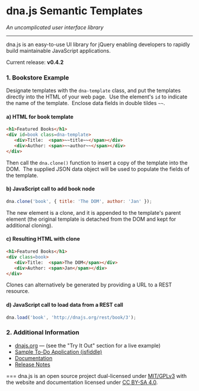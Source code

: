 dna.js Semantic Templates
=========================
*An uncomplicated user interface library*

---

dna.js is an easy-to-use UI library for jQuery enabling developers to rapidly build maintainable JavaScript applications.

Current release: **v0.4.2**

### 1. Bookstore Example
Designate templates with the `dna-template` class, and put the templates directly into the HTML
of your web page.&nbsp;  Use the element's `id` to indicate the name of the template.&nbsp;
Enclose data fields in double tildes `~~`.

#### a) HTML for book template
```html
<h1>Featured Books</h1>
<div id=book class=dna-template>
   <div>Title:  <span>~~title~~</span></div>
   <div>Author: <span>~~author~~</span></div>
</div>
```

Then call the `dna.clone()` function to insert a copy of the template into the DOM.&nbsp;  The
supplied JSON data object will be used to populate the fields of the template.

#### b) JavaScript call to add book node
```js
dna.clone('book', { title: 'The DOM', author: 'Jan' });
```

The new element is a clone, and it is appended to the template's parent element (the original
template is detached from the DOM and kept for additional cloning).

#### c) Resulting HTML with clone
```html
<h1>Featured Books</h1>
<div class=book>
   <div>Title:  <span>The DOM</span></div>
   <div>Author: <span>Jan</span></div>
</div>
```

Clones can alternatively be generated by providing a URL to a REST resource.

#### d) JavaScript call to load data from a REST call
```js
dna.load('book', 'http://dnajs.org/rest/book/3');
```

### 2. Additional Information
* [dnajs.org](http://dnajs.org) &mdash; (see the "Try It Out" section for a live example)
* [Sample To-Do Application (jsfiddle)](http://jsfiddle.net/5z6bn76w/)
* [Documentation](http://dnajs.org/manual.html)
* [Release Notes](https://github.com/dnajs/dna.js/wiki/Release-Notes)

===
dna.js is an open source project dual-licensed under
[MIT/GPLv3](http://dnajs.org/license.html)
with the website and documentation licensed under
[CC BY-SA 4.0](http://creativecommons.org/licenses/by-sa/4.0).
